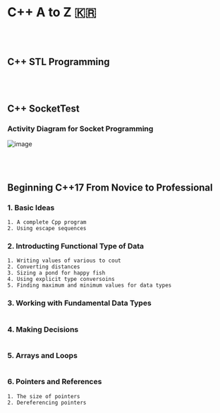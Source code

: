 # C++ A to Z 🇰🇷

<br/>

<br/>

## C++ STL Programming

<br/>

<br/>

## C++ SocketTest

### Activity Diagram for Socket Programming

![image](https://user-images.githubusercontent.com/41619898/67725601-454ebc80-fa26-11e9-968d-5e70bca08a5c.png)

<br/>

<br/>

## Beginning C++17 From Novice to Professional

### 1. Basic Ideas

```
1. A complete Cpp program
2. Using escape sequences
```

### 2. Introducting Functional Type of Data

```
1. Writing values of various to cout
2. Converting distances
3. Sizing a pond for happy fish
4. Using explicit type conversoins
5. Finding maximum and minimum values for data types
```

### 3. Working with Fundamental Data Types

```
```

### 4. Making Decisions

```
```

### 5. Arrays and Loops

```
```

### 6. Pointers and References

```
1. The size of pointers
2. Dereferencing pointers